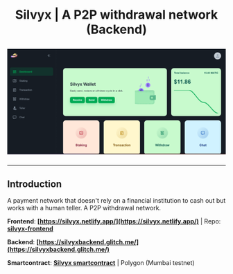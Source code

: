 <h1 align="center">
  <p align="center"><strong>Silvyx | A P2P withdrawal network (Backend)</strong></p>
  <a href="https://silvyx.netlify.app/"><img src="https://raw.githubusercontent.com/3ndre/silvyx/main/public/img/cover.png" alt="silvyx-dashboard"></a>
</h1>


---
## **Introduction**

A payment network that doesn't rely on a financial institution to cash out but works with a human teller. A P2P withdrawal network.

**Frontend**: **[https://silvyx.netlify.app/](https://silvyx.netlify.app/)** | Repo: **[silvyx-frontend](https://github.com/3ndre/silvyx)**

**Backend**: **[https://silvyxbackend.glitch.me/](https://silvyxbackend.glitch.me/)** 

**Smartcontract**: **[Silvyx smartcontract](https://mumbai.polygonscan.com/address/0x73Fb8c263ec991f24289F1196305c8ab222617e4)** | Polygon (Mumbai testnet)

